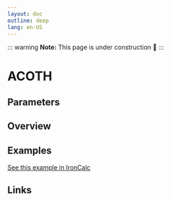 ```yaml
---
layout: doc
outline: deep
lang: en-US
---
```


::: warning
**Note:** This page is under construction 🚧
:::

# ACOTH

## Parameters

## Overview

## Examples

[See this example in IronCalc](https://app.ironcalc.com/?filename=acoth)

## Links